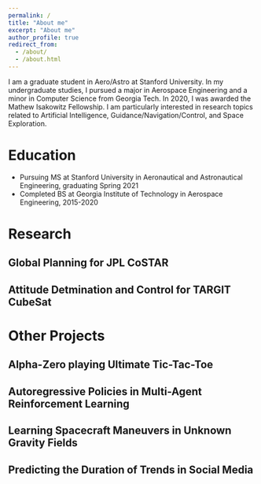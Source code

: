 ```yaml
---
permalink: /
title: "About me"
excerpt: "About me"
author_profile: true
redirect_from: 
  - /about/
  - /about.html
---
```


I am a graduate student in Aero/Astro at Stanford University. In my undergraduate studies, I pursued a major in Aerospace Engineering and a minor in Computer Science from Georgia Tech. In 2020, I was awarded the Mathew Isakowitz Fellowship. I am particularly interested in research topics related to Artificial Intelligence, Guidance/Navigation/Control, and Space Exploration.

# Education
* Pursuing MS at Stanford University in Aeronautical and Astronautical Engineering, graduating Spring 2021
* Completed BS at Georgia Institute of Technology in Aerospace Engineering, 2015-2020

# Research
## Global Planning for JPL CoSTAR

## Attitude Detmination and Control for TARGIT CubeSat


# Other Projects
## Alpha-Zero playing Ultimate Tic-Tac-Toe

## Autoregressive Policies in Multi-Agent Reinforcement Learning

## Learning Spacecraft Maneuvers in Unknown Gravity Fields

## Predicting the Duration of Trends in Social Media